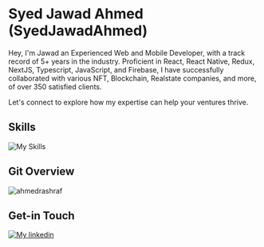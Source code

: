 # Syed Jawad Ahmed (SyedJawadAhmed)
Hey, I'm Jawad an Experienced Web and Mobile Developer, with a track record of 5+ years in the industry. Proficient in React, React Native, Redux, NextJS, Typescript, JavaScript, and Firebase, I have successfully collaborated with various NFT, Blockchain, Realstate companies, and more, of over 350 satisfied clients.

Let's connect to explore how my expertise can help your ventures thrive.

## Skills
![My Skills](https://skillicons.dev/icons?i=react,nextjs,firebase,nodejs,apollo,graphql,mongodb,express,js,ts,redux,sass,flutter,bootstrap,materialui,netlify,css,html)


## Git Overview
<img align="center" src="https://github-readme-stats.vercel.app/api?username=ahmedrashraf&show_icons=true" alt="ahmedrashraf" />


## Get-in Touch

[![My linkedin](https://skillicons.dev/icons?i=linkedin)](https://www.linkedin.com/in/syed-jawad-ahmed-a8bb91300/)
